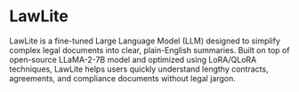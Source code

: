 # LawLite
LawLite is a fine-tuned Large Language Model (LLM) designed to simplify complex legal documents into clear, plain-English summaries. Built on top of open-source LLaMA-2-7B model and optimized using LoRA/QLoRA techniques, LawLite helps users quickly understand lengthy contracts, agreements, and compliance documents without legal jargon.
